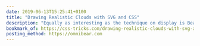 ```yaml
---
date: 2019-06-13T15:25:41+0100
title: "Drawing Realistic Clouds with SVG and CSS"
description: "Equally as interesting as the technique on display is Beau Jackson’s explanation of this incredible, photo-realistic combination of SVG and CSS to draw clouds!"
bookmark_of: https://css-tricks.com/drawing-realistic-clouds-with-svg-and-css/
posting_method: https://omnibear.com
---
```

